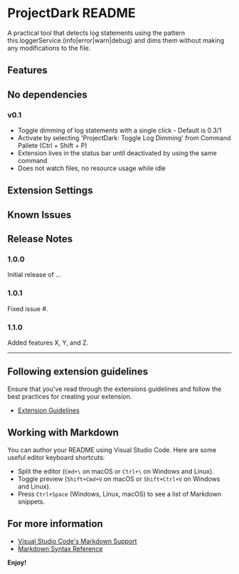 # ProjectDark README
A practical tool that detects log statements using the pattern this.loggerService.(info|error|warn|debug) and dims them without making any modifications to the file.

## Features

## No dependencies

### v0.1
 - Toggle dimming of log statements with a single click - Default is 0.3/1
 - Activate by selecting 'ProjectDark: Toggle Log Dimming' from Command Pallete (Ctrl + Shift + P)
 - Extension lives in the status bar until deactivated by using the same command
 - Does not watch files, no resource usage while idle


## Extension Settings



## Known Issues


## Release Notes


### 1.0.0

Initial release of ...

### 1.0.1

Fixed issue #.

### 1.1.0

Added features X, Y, and Z.

---

## Following extension guidelines

Ensure that you've read through the extensions guidelines and follow the best practices for creating your extension.

* [Extension Guidelines](https://code.visualstudio.com/api/references/extension-guidelines)

## Working with Markdown

You can author your README using Visual Studio Code. Here are some useful editor keyboard shortcuts:

* Split the editor (`Cmd+\` on macOS or `Ctrl+\` on Windows and Linux).
* Toggle preview (`Shift+Cmd+V` on macOS or `Shift+Ctrl+V` on Windows and Linux).
* Press `Ctrl+Space` (Windows, Linux, macOS) to see a list of Markdown snippets.

## For more information

* [Visual Studio Code's Markdown Support](http://code.visualstudio.com/docs/languages/markdown)
* [Markdown Syntax Reference](https://help.github.com/articles/markdown-basics/)

**Enjoy!**
